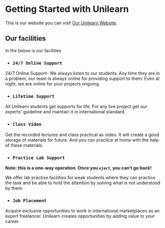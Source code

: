 # Getting Started with Unilearn

This is our website you can visit [Our Unilearn Website](https://hopeful-williams-905a9b.netlify.app/).

## Our facilities

In the below is our facilities

* ### `24/7 Online Support`

24/7 Online Support- We always listen to our students. Any time they are in a problem, our team is always online for providing support to them. Even at night, we are online for your projects ongoing.

* ### `Lifetime Support`

All Unilearn students get supports for life. For any live project get our experts' guideline and maintain it in international standard.

* ### `Class Video`

Get the recorded lectures and class practical as video. It will create a good storage of materials for future. And you can practice at home with the help of these materials.

* ### `Practice Lab Support`

**Note: this is a one-way operation. Once you `eject`, you can’t go back!**

We offer lab practise facilities for weak students where they can practice the task and be able to hold the attention by solving what is not understood by them.


* ### `Job Placement`

Acquire exclusive opportunities to work in international marketplaces as an expert freelancer. Unilearn creates opportunities by adding value to your career.